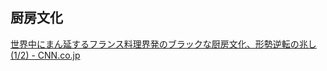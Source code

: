 ## 厨房文化

[世界中にまん延するフランス料理界発のブラックな厨房文化、形勢逆転の兆し(1/2) - CNN.co.jp](https://www.cnn.co.jp/travel/35236802.html)
